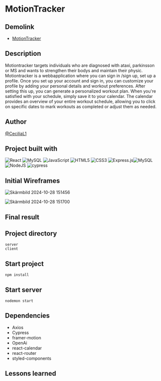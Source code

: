 # MotionTracker

## Demolink
- [MotionTracker](https://cecilial.hemsida.eu)


## Description
Motiontracker targets individuals who are diagnosed with ataxi, parkinsson or MS and wants to strengthen their bodys and maintain their physic.
Motiontracker is a webbapplication where you can sign in /sign up, set up a profile.  Once you set up your account and sign in, you can customize your profile by adding your personal details and workout preferences. After setting this up, you can generate a personalized workout plan. When you're satisfied with your schedule, simply save it to your calendar. The calendar provides an overview of your entire workout schedule, allowing you to click on specific dates to mark workouts as completed or adjust them as needed.

## Author
[@CeciliaL1](https://github.com/CeciliaL1)

## Project built with

![React](https://img.shields.io/badge/react-%2320232a.svg?style=for-the-badge&logo=react&logoColor=%2361DAFB)
![MySQL](https://img.shields.io/badge/MySQL-00000F?style=for-the-badge&logo=mysql&logoColor=white)
![JavaScript](https://img.shields.io/badge/javascript-%23323330.svg?style=for-the-badge&logo=javascript&logoColor=%23F7DF1E)
![HTML5](https://img.shields.io/badge/html5-%23E34F26.svg?style=for-the-badge&logo=html5&logoColor=white)
![CSS3](https://img.shields.io/badge/css3-%231572B6.svg?style=for-the-badge&logo=css3&logoColor=white)
![Express.js](https://img.shields.io/badge/express.js-%23404d59.svg?style=for-the-badge&logo=express&logoColor=%2361DAFB)![MySQL](https://img.shields.io/badge/mysql-%2300f.svg?style=for-the-badge&logo=mysql&logoColor=white)
![NodeJS](https://img.shields.io/badge/node.js-6DA55F?style=for-the-badge&logo=node.js&logoColor=white)
![cypress](https://img.shields.io/badge/-cypress-%23E5E5E5?style=for-the-badge&logo=cypress&logoColor=058a5e)


## Initial Wireframes

![Skärmbild 2024-10-28 151456](https://github.com/user-attachments/assets/a39fbcc8-e93d-4902-8690-e3581c4d268a)

![Skärmbild 2024-10-28 151700](https://github.com/user-attachments/assets/70af471e-ec3e-4110-b2ee-f147837fce13)

## Final result



## Project directory

```
server
client
```

## Start project

```
npm install
```

## Start server

```
nodemon start
```

## Dependencies
- Axios
- Cypress
- framer-motion
- OpenAi
- react-calendar
- react-router
- styled-components



## Lessons learned



